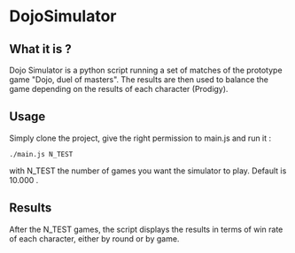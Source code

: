 # DojoSimulator

## What it is ?

Dojo Simulator is a python script running a set of matches of the prototype game "Dojo, duel of masters". The results are then used to balance the game depending on the results of each character (Prodigy).

## Usage

Simply clone the project, give the right permission to main.js and run it :
```shell
./main.js N_TEST
```
with N_TEST the number of games you want the simulator to play. Default is 10.000 .

## Results

After the N_TEST games, the script displays the results in terms of win rate of each character, either by round or by game.
